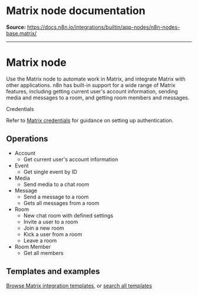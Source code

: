 # Matrix node documentation

**Source:** https://docs.n8n.io/integrations/builtin/app-nodes/n8n-nodes-base.matrix/

---

# Matrix node

Use the Matrix node to automate work in Matrix, and integrate Matrix with other applications. n8n has built-in support for a wide range of Matrix features, including getting current user's account information, sending media and messages to a room, and getting room members and messages.

Credentials

Refer to [Matrix credentials](../../credentials/matrix/) for guidance on setting up authentication.

## Operations

- Account
  - Get current user's account information
- Event
  - Get single event by ID
- Media
  - Send media to a chat room
- Message
  - Send a message to a room
  - Gets all messages from a room
- Room
  - New chat room with defined settings
  - Invite a user to a room
  - Join a new room
  - Kick a user from a room
  - Leave a room
- Room Member
  - Get all members

## Templates and examples

[Browse Matrix integration templates](https://n8n.io/integrations/matrix/), or [search all templates](https://n8n.io/workflows/)
